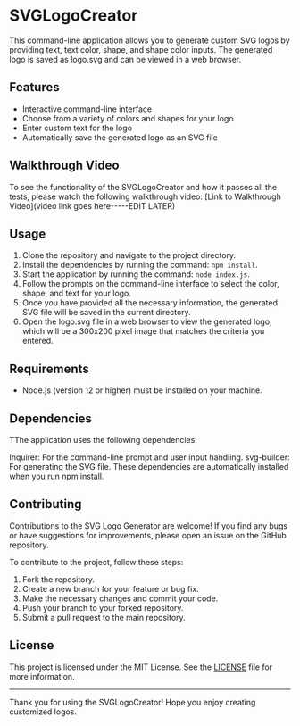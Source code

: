 # SVGLogoCreator

This command-line application allows you to generate custom SVG logos by providing text, text color, shape, and shape color inputs. The generated logo is saved as logo.svg and can be viewed in a web browser.

## Features

- Interactive command-line interface
- Choose from a variety of colors and shapes for your logo
- Enter custom text for the logo
- Automatically save the generated logo as an SVG file

## Walkthrough Video

To see the functionality of the SVGLogoCreator and how it passes all the tests, please watch the following walkthrough video:
[Link to Walkthrough Video](video link goes here-----EDIT LATER)


## Usage

1. Clone the repository and navigate to the project directory.
2. Install the dependencies by running the command: `npm install`.
3. Start the application by running the command: `node index.js`.
4. Follow the prompts on the command-line interface to select the color, shape, and text for your logo.
5. Once you have provided all the necessary information, the generated SVG file will be saved in the current directory.
6. Open the logo.svg file in a web browser to view the generated logo, which will be a 300x200 pixel image that matches the criteria you entered.

## Requirements

- Node.js (version 12 or higher) must be installed on your machine.

## Dependencies

TThe application uses the following dependencies:

Inquirer: For the command-line prompt and user input handling.
svg-builder: For generating the SVG file.
These dependencies are automatically installed when you run npm install.

## Contributing

Contributions to the SVG Logo Generator are welcome! If you find any bugs or have suggestions for improvements, please open an issue on the GitHub repository.

To contribute to the project, follow these steps:

1. Fork the repository.
2. Create a new branch for your feature or bug fix.
3. Make the necessary changes and commit your code.
4. Push your branch to your forked repository.
5. Submit a pull request to the main repository.

## License

This project is licensed under the MIT License. See the [LICENSE](LICENSE) file for more information.



---
Thank you for using the SVGLogoCreator! Hope you enjoy creating customized logos.